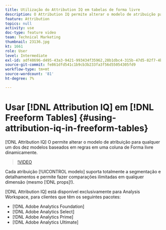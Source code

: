 ```yaml
---
title: Utilização do Attribution IQ em tabelas de forma livre
description: O Attribution IQ permite alterar o modelo de atribuição para qualquer um dos dez modelos baseados em regras em uma coluna de Forma livre imediatamente.
feature: Attribution
topics: null
activity: use
doc-type: feature video
team: Technical Marketing
thumbnail: 23136.jpg
kt: 1661
role: User
level: Intermediate
exl-id: adf48696-d495-43a3-9421-993434f35962,28b1dbc4-315b-47d5-82f7-4b394ed31ad8,28b1dbc4-315b-47d5-82f7-4b394ed31ad8,adf48696-d495-43a3-9421-993434f35962
source-git-commit: fe861dfd541c1b9cb3b233fa3f56d55054305fd9
workflow-type: tm+mt
source-wordcount: '81'
ht-degree: 7%

---
```


# Usar [!DNL Attribution IQ] em [!DNL Freeform Tables] {#using-attribution-iq-in-freeform-tables}

[!DNL Attribution IQ] O permite alterar o   modelo de atribuição para qualquer um dos dez modelos baseados em regras em uma coluna   de Forma livre dinamicamente.

>[!VIDEO](https://video.tv.adobe.com/v/23136/?quality=12)

Cada atribuição [!UICONTROL modelo] suporta totalmente a segmentação e detalhamentos e permite fazer comparações ilimitadas em qualquer dimensão (mesmo [!DNL props]!).

[!DNL Attribution IQ] está disponível exclusivamente para Analysis Workspace, para clientes que têm os seguintes pacotes:

* [!DNL Adobe Analytics Foundation]
* [!DNL Adobe Analytics Select]
* [!DNL Adobe Analytics Prime]
* [!DNL Adobe Analytics Ultimate]
